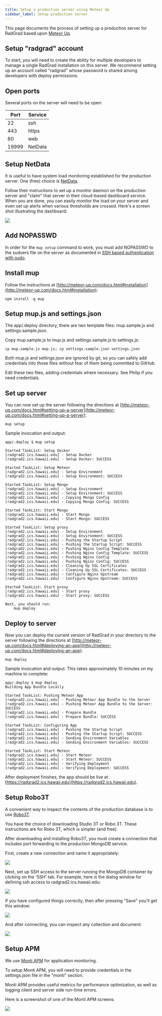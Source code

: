 ```yaml
---
title: Setup a production server using Meteor Up
sidebar_label: Setup production server
---
```


This page documents the process of setting up a production server for RadGrad based upon [Meteor Up](http://meteor-up.com).

## Setup "radgrad" account

To start, you will need to create the ability for multiple developers to manage a single RadGrad installation on this server.  We recommend setting up an account called "radgrad" whose password is shared among developers with deploy permissions.

## Open ports

Several ports on the server will need to be open:

| Port | Service |
|------|---------|
| 22   | ssh     |
| 443  | https   |
|  80  | web     |
| 19999 | NetData |

## Setup NetData

It is useful to have system load monitoring established for the production server.  One (free) choice is [NetData](https://www.netdata.cloud/).

Follow their instructions to set up a monitor daemon on the production server and "claim" that server in their cloud-based dashboard service.  When you are done, you can easily monitor the load on your server and even set up alerts when various thresholds are crossed. Here's a screen shot illustrating the dashboard:

![](/img/deployment/netdata-dashboard.png)

## Add NOPASSWD

In order for the `mup setup` command to work, you must add NOPASSWD to the sudoers file on the server as documented in [SSH based authentication with sudo](https://github.com/zodern/meteor-up/blob/ee017150591f53f7f85d0a4081a1b6018230e437/README.md#ssh-based-authentication-with-sudo).

## Install mup

Follow the instructions at [http://meteor-up.com/docs.html#installation](http://meteor-up.com/docs.html#installation):

```shell
npm install -g mup
```

## Setup mup.js and settings.json

The app/.deploy directory, there are two template files: mup.sample.js and settings.sample.json.

Copy mup.sample.js to mup.js and settings.sample.js to settings.js:

```shell
cp mup.sample.js mup.js; cp settings.sample.json settings.json
```

Both mup.js and settings.json are ignored by git, so you can safely add credentials into those files without fear of them being committed to GitHub.

Edit these two files, adding credentials where necessary.  See Philip if you need credentials.

## Set up server

You can now set up the server following the directions at [http://meteor-up.com/docs.html#setting-up-a-server](http://meteor-up.com/docs.html#setting-up-a-server):

```shell
mup setup
```
Sample invocation and output:

```shell
app/.deploy $ mup setup

Started TaskList: Setup Docker
[radgrad2.ics.hawaii.edu] - Setup Docker
[radgrad2.ics.hawaii.edu] - Setup Docker: SUCCESS

Started TaskList: Setup Meteor
[radgrad2.ics.hawaii.edu] - Setup Environment
[radgrad2.ics.hawaii.edu] - Setup Environment: SUCCESS

Started TaskList: Setup Mongo
[radgrad2.ics.hawaii.edu] - Setup Environment
[radgrad2.ics.hawaii.edu] - Setup Environment: SUCCESS
[radgrad2.ics.hawaii.edu] - Copying Mongo Config
[radgrad2.ics.hawaii.edu] - Copying Mongo Config: SUCCESS

Started TaskList: Start Mongo
[radgrad2.ics.hawaii.edu] - Start Mongo
[radgrad2.ics.hawaii.edu] - Start Mongo: SUCCESS

Started TaskList: Setup proxy
[radgrad2.ics.hawaii.edu] - Setup Environment
[radgrad2.ics.hawaii.edu] - Setup Environment: SUCCESS
[radgrad2.ics.hawaii.edu] - Pushing the Startup Script
[radgrad2.ics.hawaii.edu] - Pushing the Startup Script: SUCCESS
[radgrad2.ics.hawaii.edu] - Pushing Nginx Config Template
[radgrad2.ics.hawaii.edu] - Pushing Nginx Config Template: SUCCESS
[radgrad2.ics.hawaii.edu] - Pushing Nginx Config
[radgrad2.ics.hawaii.edu] - Pushing Nginx Config: SUCCESS
[radgrad2.ics.hawaii.edu] - Cleaning Up SSL Certificates
[radgrad2.ics.hawaii.edu] - Cleaning Up SSL Certificates: SUCCESS
[radgrad2.ics.hawaii.edu] - Configure Nginx Upstream
[radgrad2.ics.hawaii.edu] - Configure Nginx Upstream: SUCCESS

Started TaskList: Start proxy
[radgrad2.ics.hawaii.edu] - Start proxy
[radgrad2.ics.hawaii.edu] - Start proxy: SUCCESS

Next, you should run:
    mup deploy
```
## Deploy to server

Now you can deploy the current version of RadGrad in your directory to the server following the directions at [http://meteor-up.com/docs.html#deploying-an-app](http://meteor-up.com/docs.html#deploying-an-app):

```shell
mup deploy
```

Sample invocation and output. This takes approximately 10 minutes on my machine to complete:

```shell
app/.deploy $ mup deploy
Building App Bundle Locally

Started TaskList: Pushing Meteor App
[radgrad2.ics.hawaii.edu] - Pushing Meteor App Bundle to the Server
[radgrad2.ics.hawaii.edu] - Pushing Meteor App Bundle to the Server: SUCCESS
[radgrad2.ics.hawaii.edu] - Prepare Bundle
[radgrad2.ics.hawaii.edu] - Prepare Bundle: SUCCESS

Started TaskList: Configuring App
[radgrad2.ics.hawaii.edu] - Pushing the Startup Script
[radgrad2.ics.hawaii.edu] - Pushing the Startup Script: SUCCESS
[radgrad2.ics.hawaii.edu] - Sending Environment Variables
[radgrad2.ics.hawaii.edu] - Sending Environment Variables: SUCCESS

Started TaskList: Start Meteor
[radgrad2.ics.hawaii.edu] - Start Meteor
[radgrad2.ics.hawaii.edu] - Start Meteor: SUCCESS
[radgrad2.ics.hawaii.edu] - Verifying Deployment
[radgrad2.ics.hawaii.edu] - Verifying Deployment: SUCCESS

```

After deployment finishes, the app should be live at [https://radgrad2.ics.hawaii.edu](https://radgrad2.ics.hawaii.edu).


## Setup Robo3T

A convenient way to inspect the contents of the production database is to use [Robo3T](https://robomongo.org/).

You have the choice of downloading Studio 3T or Robo 3T.  These instructions are for Robo 3T, which is simpler (and free).

After downloading and installing Robo3T, you must create a connection that includes port forwarding to the production MongoDB service.

First, create a new connection and name it appropriately:

![](/img/deployment/robo3t-account-config.png)

Next, set up SSH access to the server running the MongoDB container by clicking on the 'SSH' tab. For example, here is the dialog window for defining ssh access to radgrad2.ics.hawaii.edu:

![](/img/deployment/robo3t-ssh-config.png)

If you have configured things correctly, then after pressing "Save" you'll get this window:

![](/img/deployment/robo3t-connect.png)

And after connecting, you can inspect any collection and document:

![](/img/deployment/robo3t-dashboard.png)


## Setup APM

We use [Monti APM](https://montiapm.com/) for application monitoring.

To setup Monti APM, you will need to provide credentials in the settings.json file in the "monti" section.

Monti APM provides useful metrics for performance optimization, as well as logging client and server side run-time errors.

Here is a screenshot of one of the Monti APM screens:

![](/img/deployment/monti-apm-dashboard.png)









